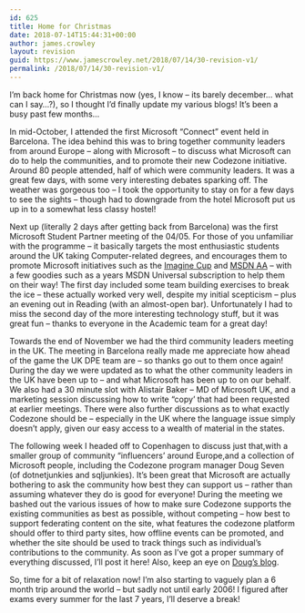 ```yaml
---
id: 625
title: Home for Christmas
date: 2018-07-14T15:44:31+00:00
author: james.crowley
layout: revision
guid: https://www.jamescrowley.net/2018/07/14/30-revision-v1/
permalink: /2018/07/14/30-revision-v1/
---
```

I&#8217;m back home for Christmas now (yes, I know &#8211; its barely december&#8230; what can I say&#8230;?), so I thought I&#8217;d finally update my various blogs! It&#8217;s been a busy past few months&#8230;

In mid-October, I attended the first Microsoft &#8220;Connect&#8221; event held in Barcelona. The idea behind this was to bring together community leaders from around Europe &#8211; along with Microsoft &#8211; to discuss what Microsoft can do to help the communities, and to promote their new Codezone initiative. Around 80 people attended, half of which were community leaders. It was a great few days, with some very interesting debates sparking off. The weather was gorgeous too &#8211; I took the opportunity to stay on for a few days to see the sights &#8211; though had to downgrade from the hotel Microsoft put us up in to a somewhat less classy hostel!

Next up (literally 2 days after getting back from Barcelona) was the first Microsoft Student Partner meeting of the 04/05. For those of you unfamiliar with the programme – it basically targets the most enthusiastic students around the UK taking Computer-related degrees, and encourages them to promote Microsoft initiatives such as the [Imagine Cup](http://www.microsoft.com/uk/academia/imaginecup/) and [MSDN AA](http://www.microsoft.com/uk/academia/msdnaa/) – with a few goodies such as a years MSDN Universal subscription to help them on their way! The first day included some team building exercises to break the ice – these actually worked very well, despite my initial scepticism – plus an evening out in Reading (with an almost-open bar). Unfortunately I had to miss the second day of the more interesting technology stuff, but it was great fun – thanks to everyone in the Academic team for a great day!

Towards the end of November we had the third community leaders meeting in the UK. The meeting in Barcelona really made me appreciate how ahead of the game the UK DPE team are – so thanks go out to them once again! During the day we were updated as to what the other community leaders in the UK have been up to – and what Microsoft has been up to on our behalf. We also had a 30 minute slot with Alistair Baker – MD of Microsoft UK, and a marketing session discussing how to write “copy&#8217; that had been requested at earlier meetings. There were also further discussions as to what exactly Codezone should be – especially in the UK where the language issue simply doesn’t apply, given our easy access to a wealth of material in the states.

The following week I headed off to Copenhagen to discuss just that,with a smaller group of community “influencers&#8217; around Europe,and a collection of Microsoft people, including the Codezone program manager Doug Seven (of dotnetjunkies and sqljunkies). It’s been great that Microsoft are actually bothering to ask the community how best they can support us – rather than assuming whatever they do is good for everyone! During the meeting we bashed out the various issues of how to make sure Codezone supports the existing communities as best as possible, without competing – how best to support federating content on the site, what features the codezone platform should offer to third party sites, how offline events can be promoted, and whether the site should be used to track things such as individual’s contributions to the community. As soon as I’ve got a proper summary of everything discussed, I’ll post it here! Also, keep an eye on [Doug&#8217;s blog](http://dotnetjunkies.com/WebLog/dougseven/).

So, time for a bit of relaxation now! I’m also starting to vaguely plan a 6 month trip around the world – but sadly not until early 2006! I figured after exams every summer for the last 7 years, I’ll deserve a break!
